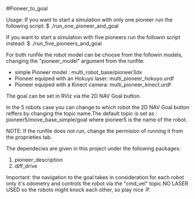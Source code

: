 #Pioneer_to_goal

Usage:
If you want to start a simulation with only one pioneer run the following script:
  $ ./run_one_pioneer_and_goal

If you want to start a simulation with five pioneers run the followin script instead:
  $ ./run_five_pioneers_and_goal

  For both runfile the robot model can be choose from the followin models, changing the "pioneer_model" argument from the runfile:
- simple Pioneer model : multi_robot_base/pioneer3dx
- Pioneer equiped with an Hokuyo laser: multi_pioneer_hokuyo.urdf
- Pioneer equiped with a Kinect camera: multi_pioneer_kinect.urdf

The goal can be set in RViz via the 2D NAV Goal button.

In the 5 robots case you can change to which robot the 2D NAV Goal button reffers by changing the topic name.The default topic is set as :
  pioneer5/move_base_simple/goal
where pioneer5 is the name of the robot.

NOTE:
If the runfile does not run, change the permision of running it from the proprieties tab.

The dependecies are given in this project under the following packages:
1.  pioneer_description
2.  diff_drive

Important:
the navigation to the goal takes in consideration for each robot only it's odometry and controls the robot via the "cmd_vel" topic.NO LASER USED so the robots might knock each other, so play nice :P.

